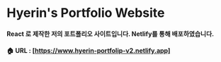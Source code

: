 # Hyerin's Portfolio Website
#### React 로 제작한 저의 포트폴리오 사이트입니다. Netlify를 통해 배포하였습니다.
#### 🏠 URL : [https://www.hyerin-portfolip-v2.netlify.app]


